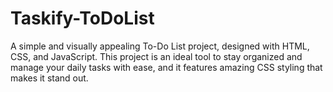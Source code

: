# Taskify-ToDoList
A simple and visually appealing To-Do List project, designed with HTML, CSS, and JavaScript. This project is an ideal tool to stay organized and manage your daily tasks with ease, and it features amazing CSS styling that makes it stand out.
